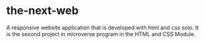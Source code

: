 # the-next-web
A responsive website application that is developed with html and css solo. It is the second project in microverse program in the HTML and CSS Module.
